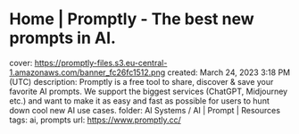 # Home | Promptly - The best new prompts in AI.

cover: https://promptly-files.s3.eu-central-1.amazonaws.com/banner_fc26fc1512.png
created: March 24, 2023 3:18 PM (UTC)
description: Promptly is a free tool to share, discover & save your favorite AI prompts. We support the biggest services (ChatGPT, Midjourney etc.) and want to make it as easy and fast as possible for users to hunt down cool new AI use cases.
folder: AI Systems / AI | Prompt | Resources
tags: ai, prompts
url: https://www.promptly.cc/